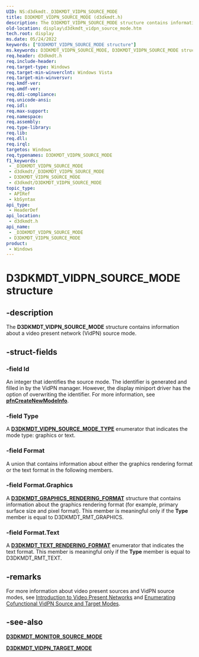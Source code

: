 ```yaml
---
UID: NS:d3dkmdt._D3DKMDT_VIDPN_SOURCE_MODE
title: D3DKMDT_VIDPN_SOURCE_MODE (d3dkmdt.h)
description: The D3DKMDT_VIDPN_SOURCE_MODE structure contains information about a video present network (VidPN) source mode.
old-location: display\d3dkmdt_vidpn_source_mode.htm
tech.root: display
ms.date: 05/24/2022
keywords: ["D3DKMDT_VIDPN_SOURCE_MODE structure"]
ms.keywords: D3DKMDT_VIDPN_SOURCE_MODE, D3DKMDT_VIDPN_SOURCE_MODE structure [Display Devices], DmStructs_0e8655c2-a85f-411d-a791-4c85e5c7d52c.xml, _D3DKMDT_VIDPN_SOURCE_MODE, d3dkmdt/D3DKMDT_VIDPN_SOURCE_MODE, display.d3dkmdt_vidpn_source_mode
req.header: d3dkmdt.h
req.include-header: 
req.target-type: Windows
req.target-min-winverclnt: Windows Vista
req.target-min-winversvr: 
req.kmdf-ver: 
req.umdf-ver: 
req.ddi-compliance: 
req.unicode-ansi: 
req.idl: 
req.max-support: 
req.namespace: 
req.assembly: 
req.type-library: 
req.lib: 
req.dll: 
req.irql: 
targetos: Windows
req.typenames: D3DKMDT_VIDPN_SOURCE_MODE
f1_keywords:
 - _D3DKMDT_VIDPN_SOURCE_MODE
 - d3dkmdt/_D3DKMDT_VIDPN_SOURCE_MODE
 - D3DKMDT_VIDPN_SOURCE_MODE
 - d3dkmdt/D3DKMDT_VIDPN_SOURCE_MODE
topic_type:
 - APIRef
 - kbSyntax
api_type:
 - HeaderDef
api_location:
 - d3dkmdt.h
api_name:
 - _D3DKMDT_VIDPN_SOURCE_MODE
 - D3DKMDT_VIDPN_SOURCE_MODE
product:
 - Windows
---
```


# D3DKMDT_VIDPN_SOURCE_MODE structure

## -description

The **D3DKMDT_VIDPN_SOURCE_MODE** structure contains information about a video present network (VidPN) source mode.

## -struct-fields

### -field Id

An integer that identifies the source mode. The identifier is generated and filled in by the VidPN manager. However, the display miniport driver has the option of overwriting the identifier. For more information, see [**pfnCreateNewModeInfo**](../d3dkmddi/nc-d3dkmddi-dxgkddi_vidpnsourcemodeset_createnewmodeinfo.md).

### -field Type

A [**D3DKMDT_VIDPN_SOURCE_MODE_TYPE**](ne-d3dkmdt-_d3dkmdt_vidpn_source_mode_type.md) enumerator that indicates the mode type: graphics or text.

### -field Format

A union that contains information about either the graphics rendering format or the text format in the following members.

### -field Format.Graphics

A [**D3DKMDT_GRAPHICS_RENDERING_FORMAT**](ns-d3dkmdt-_d3dkmdt_graphics_rendering_format.md) structure that contains information about the graphics rendering format (for example, primary surface size and pixel format). This member is meaningful only if the **Type** member is equal to D3DKMDT_RMT_GRAPHICS.

### -field Format.Text

A [**D3DKMDT_TEXT_RENDERING_FORMAT**](ne-d3dkmdt-_d3dkmdt_text_rendering_format.md) enumerator that indicates the text format. This member is meaningful only if the **Type** member is equal to D3DKMDT_RMT_TEXT.

## -remarks

For more information about video present sources and VidPN source modes, see [Introduction to Video Present Networks](/windows-hardware/drivers/display/introduction-to-video-present-networks) and [Enumerating Cofunctional VidPN Source and Target Modes](/windows-hardware/drivers/display/enumerating-cofunctional-vidpn-source-and-target-modes).

## -see-also

[**D3DKMDT_MONITOR_SOURCE_MODE**](ns-d3dkmdt-_d3dkmdt_monitor_source_mode.md)

[**D3DKMDT_VIDPN_TARGET_MODE**](ns-d3dkmdt-_d3dkmdt_vidpn_target_mode.md)
